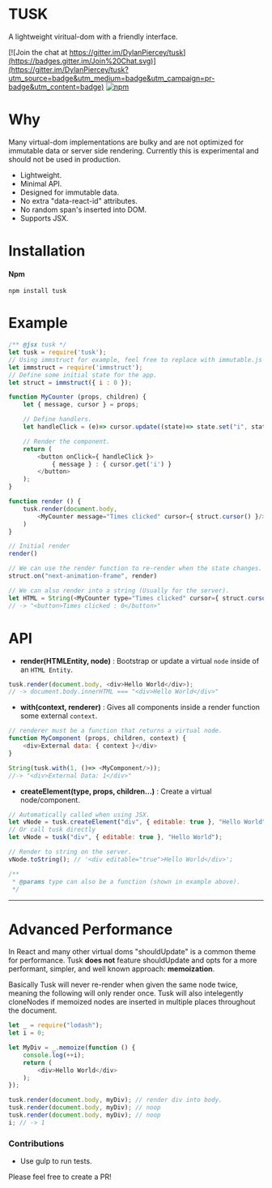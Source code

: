 # TUSK

A lightweight viritual-dom with a friendly interface.

[![Join the chat at https://gitter.im/DylanPiercey/tusk](https://badges.gitter.im/Join%20Chat.svg)](https://gitter.im/DylanPiercey/tusk?utm_source=badge&utm_medium=badge&utm_campaign=pr-badge&utm_content=badge)
[![npm](https://img.shields.io/npm/dm/tusk.svg)](https://www.npmjs.com/package/tusk)

# Why
Many virtual-dom implementations are bulky and are not optimized for immutable data or server side rendering.
Currently this is experimental and should not be used in production.

* Lightweight.
* Minimal API.
* Designed for immutable data.
* No extra "data-react-id" attributes.
* No random span's inserted into DOM.
* Supports JSX.

# Installation

#### Npm
```console
npm install tusk
```

# Example

```javascript
/** @jsx tusk */
let tusk = require('tusk');
// Using immstruct for example, feel free to replace with immutable.js or others.
let immstruct = require('immstruct');
// Define some initial state for the app.
let struct = immstruct({ i : 0 });

function MyCounter (props, children) {
    let { message, cursor } = props;

    // Define handlers.
    let handleClick = (e)=> cursor.update((state)=> state.set("i", state.get("i") + 1));

    // Render the component.
    return (
        <button onClick={ handleClick }>
            { message } : { cursor.get('i') }
        </button>
    );
}

function render () {
    tusk.render(document.body,
        <MyCounter message="Times clicked" cursor={ struct.cursor() }/>
    )
}

// Initial render
render()

// We can use the render function to re-render when the state changes.
struct.on("next-animation-frame", render)

// We can also render into a string (Usually for the server).
let HTML = String(<MyCounter type="Times clicked" cursor={ struct.cursor() }/>);
// -> "<button>Times clicked : 0</button>"
```

# API
+ **render(HTMLEntity, node)** : Bootstrap or update a virtual `node` inside of an `HTML Entity`.

```javascript
tusk.render(document.body, <div>Hello World</div>);
// -> document.body.innerHTML === "<div>Hello World</div>"
```

+ **with(context, renderer)** : Gives all components inside a render function some external `context`.


```javascript
// renderer must be a function that returns a virtual node.
function MyComponent (props, children, context) {
    <div>External data: { context }</div>
}

String(tusk.with(1, ()=> <MyComponent/>));
//-> "<div>External Data: 1</div>"
```

+ **createElement(type, props, children...)** : Create a virtual node/component.

```javascript
// Automatically called when using JSX.
let vNode = tusk.createElement("div", { editable: true }, "Hello World");
// Or call tusk directly
let vNode = tusk("div", { editable: true }, "Hello World");

// Render to string on the server.
vNode.toString(); // '<div editable="true">Hello World</div>';

/**
 * @params type can also be a function (shown in example above).
 */
```

---

# Advanced Performance
In React and many other virtual doms "shouldUpdate" is a common theme for performance.
Tusk **does not** feature shouldUpdate and opts for a more performant, simpler, and well known approach: **memoization**.

Basically Tusk will never re-render when given the same node twice, meaning the following will only render once.
Tusk will also intelegently cloneNodes if memoized nodes are inserted in multiple places throughout the document.

```javascript
let _ = require("lodash");
let i = 0;

let MyDiv = _.memoize(function () {
    console.log(++i);
    return (
        <div>Hello World</div>
    );
});

tusk.render(document.body, myDiv); // render div into body.
tusk.render(document.body, myDiv); // noop
tusk.render(document.body, myDiv); // noop
i; // -> 1
```

### Contributions

* Use gulp to run tests.

Please feel free to create a PR!
